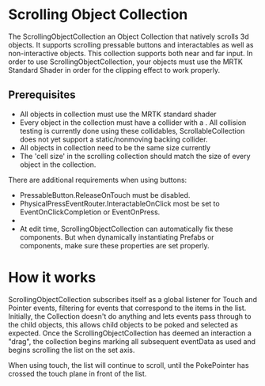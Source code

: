 # Scrolling Object Collection

The ScrollingObjectCollection an Object Collection that natively scrolls 3d objects. It supports scrolling pressable buttons and interactables as well as non-interactive objects. This collection supports both near and far input. In order to use ScrollingObjectCollection, your objects must use the MRTK Standard Shader in order for the clipping effect to work properly.

## Prerequisites
- All objects in collection must use the MRTK standard shader
- Every object in the collection must have a collider with a <see cref="NearInteractionTouchable"/>. All collision testing is currently done using these collidables, ScrollableCollection does not yet support a static/nonmoving backing collider.
- All objects in collection need to be the same size currently
- The 'cell size' in the scrolling collection should match the size of every object in the collection.
 
There are additional requirements when using buttons:
- PressableButton.ReleaseOnTouch must be disabled.
- PhysicalPressEventRouter.InteractableOnClick most be set to EventOnClickCompletion or EventOnPress.
- 
- At edit time, ScrollingObjectCollection can automatically fix these components. But when dynamically instantiating Prefabs or components, make sure these properties are set properly.

# How it works

ScrollingObjectCollection subscribes itself as a global listener for Touch and Pointer events, filtering for events that correspond to the items in the list. Initially, the Collection doesn't do anything and lets events pass through to the child objects, this allows child objects to be poked and selected as expected. Once the ScrollingObjectCollection has deemed an interaction a "drag", the collection begins marking all subsequent eventData as used and begins scrolling the list on the set axis.

When using touch, the list will continue to scroll, until the PokePointer has crossed the touch plane in front of the list.

